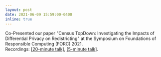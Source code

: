```yaml
---
layout: post
date: 2021-06-09 15:59:00-0400
inline: true
---
```


Co-Presented our paper "Census TopDown: Investigating the Impacts of Differential Privacy on Redistricting" at the Symposium on Foundations of Responsible Computing (FORC) 2021.
<br>
Recordings: [[20-minute talk]](https://www.youtube.com/watch?v=f5thi6e5UkM), [[5-minute talk]](https://www.youtube.com/watch?v=L70wTWHwVSE).